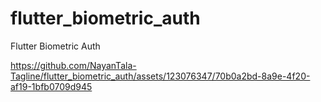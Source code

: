 # flutter_biometric_auth
Flutter Biometric Auth

https://github.com/NayanTala-Tagline/flutter_biometric_auth/assets/123076347/70b0a2bd-8a9e-4f20-af19-1bfb0709d945


